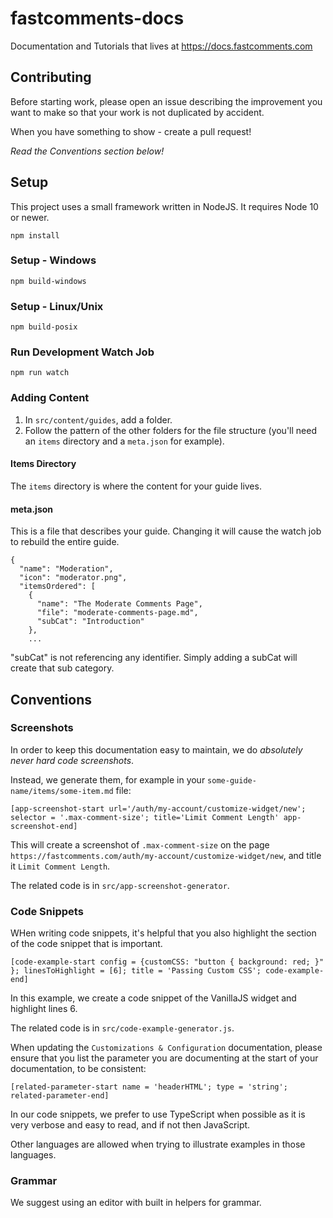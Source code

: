 # fastcomments-docs

Documentation and Tutorials that lives at https://docs.fastcomments.com

## Contributing

Before starting work, please open an issue describing the improvement you want to make so that your work is not
duplicated by accident.

When you have something to show - create a pull request!

*Read the Conventions section below!*

## Setup

This project uses a small framework written in NodeJS. It requires Node 10 or newer.

    npm install

### Setup - Windows
    
    npm build-windows

### Setup - Linux/Unix

    npm build-posix

### Run Development Watch Job

    npm run watch


### Adding Content

1. In `src/content/guides`, add a folder.
2. Follow the pattern of the other folders for the file structure (you'll need an `items` directory and a `meta.json` for example).

#### Items Directory

The `items` directory is where the content for your guide lives.

#### meta.json

This is a file that describes your guide. Changing it will cause the watch job to rebuild the entire guide.

    {
      "name": "Moderation",
      "icon": "moderator.png",
      "itemsOrdered": [
        {
          "name": "The Moderate Comments Page",
          "file": "moderate-comments-page.md",
          "subCat": "Introduction"
        },
        ...

"subCat" is not referencing any identifier. Simply adding a subCat will create that sub category.

## Conventions

### Screenshots

In order to keep this documentation easy to maintain, we do *absolutely never hard code screenshots*.

Instead, we generate them, for example in your `some-guide-name/items/some-item.md` file:

    [app-screenshot-start url='/auth/my-account/customize-widget/new'; selector = '.max-comment-size'; title='Limit Comment Length' app-screenshot-end]

This will create a screenshot of `.max-comment-size` on the page `https://fastcomments.com/auth/my-account/customize-widget/new`, and title it `Limit Comment Length`.

The related code is in `src/app-screenshot-generator`.

### Code Snippets

WHen writing code snippets, it's helpful that you also highlight the section of the code snippet that is important.

    [code-example-start config = {customCSS: "button { background: red; }" }; linesToHighlight = [6]; title = 'Passing Custom CSS'; code-example-end]

In this example, we create a code snippet of the VanillaJS widget and highlight lines 6.

The related code is in `src/code-example-generator.js`.

When updating the `Customizations & Configuration` documentation, please ensure that you list the parameter you are documenting at
the start of your documentation, to be consistent:

    [related-parameter-start name = 'headerHTML'; type = 'string'; related-parameter-end]

In our code snippets, we prefer to use TypeScript when possible as it is very verbose and easy to read, and if not then JavaScript.

Other languages are allowed when trying to illustrate examples in those languages.

### Grammar

We suggest using an editor with built in helpers for grammar.
